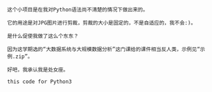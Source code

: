 
    这个小项目是在我对Python语法尚不清楚的情况下做出来的。

    它的用途是对JPG图片进行剪裁，剪裁的大小是固定的，不是自适应的，我不会:)。

    是什么促使我做了这么个东东？

    因为这学期选的“大数据系统与大规模数据分析”这门课给的课件相当反人类，示例见“示例.zip”。

	好吧，我承认我是处女座。

    this code for Python3
